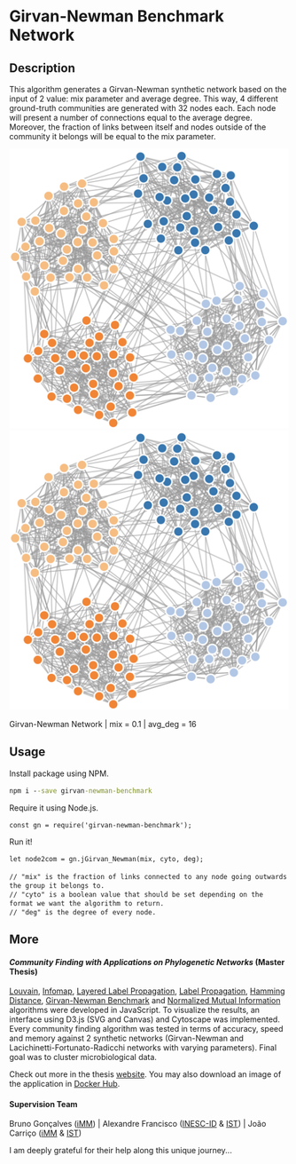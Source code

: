 # Girvan-Newman Benchmark Network

## Description

This algorithm generates a Girvan-Newman synthetic network based on the input of 2 value: mix parameter and average degree.
This way, 4 different ground-truth communities are generated with 32 nodes each. Each node will present a number of connections 
equal to the average degree. Moreover, the fraction of links between itself and nodes outside of the community it belongs
will be equal to the mix parameter.

![Alt text](../../img/gn.png)
<img src="../../img/gn.png">

Girvan-Newman Network | mix = 0.1 | avg_deg = 16

## Usage

Install package using NPM.

```cmd
npm i --save girvan-newman-benchmark
```

Require it using Node.js. 

```node
const gn = require('girvan-newman-benchmark');
```

Run it!

```node
let node2com = gn.jGirvan_Newman(mix, cyto, deg);

// "mix" is the fraction of links connected to any node going outwards the group it belongs to.
// "cyto" is a boolean value that should be set depending on the format we want the algorithm to return.
// "deg" is the degree of every node.
``` 

## More

#### *Community Finding with Applications on Phylogenetic Networks* (Master Thesis)

[Louvain](), [Infomap](https://www.npmjs.com/package/infomap), [Layered Label Propagation](https://www.npmjs.com/package/layered-label-propagation),
 [Label Propagation](https://www.npmjs.com/package/layered-label-propagation), [Hamming Distance](), [Girvan-Newman Benchmark](https://www.npmjs.com/package/girvan-newman-benchmark)
  and [Normalized Mutual Information](https://www.npmjs.com/package/normalized-mutual-information) algorithms were developed in JavaScript. To visualize the results, an interface 
  using D3.js (SVG and Canvas) and Cytoscape was implemented. Every community finding algorithm was tested in terms of accuracy, speed and memory against 2 synthetic networks (Girvan-Newman
   and Lacichinetti-Fortunato-Radicchi networks with varying parameters). Final goal was to cluster microbiological data. <br/>

Check out more in the thesis [website](https://mscthesis.herokuapp.com/). You may also download an image of the application in [Docker Hub](https://cloud.docker.com/u/warcraft12321/repository/docker/warcraft12321/thesis).


#### Supervision Team

Bruno Gonçalves ([iMM](https://imm.medicina.ulisboa.pt/pt/)) | Alexandre Francisco ([INESC-ID](https://www.inesc-id.pt/) & [IST](https://tecnico.ulisboa.pt/pt/)) | João Carriço ([iMM](https://imm.medicina.ulisboa.pt/pt/) & [IST](https://tecnico.ulisboa.pt/pt/))

I am deeply grateful for their help along this unique journey... 